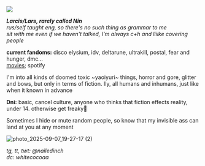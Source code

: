 ![](https://komarev.com/ghpvc/?username=nailedinch&color=e382c5)  

***Larcis/Lars, rarely called Nin***  
*rus/self taught eng, so there's no such thing as grammar to me*   
*sit with me even if we haven't talked, I'm always c+h and liiike covering people*      

**current fandoms:**
disco elysium, idv, deltarune, ultrakill, postal, fear and hunger, dmc...  
[movies](https://boxd.it/81CFL); spotify

I'm into all kinds of doomed toxic ~yaoiyuri~ things, horror and gore, glitter and bows, but only in terms of fiction. Ily, all humans and inhumans, just like when it known in advance

**Dni:**
basic, cancel culture, anyone who thinks that fiction effects reality, under 14. otherwise get freaky💝 

Sometimes I hide or mute random people, so know that my invisible ass can land at you at any moment

![photo_2025-09-07_19-27-17 (2)](https://github.com/user-attachments/assets/17ab5f8e-549c-4c58-93e7-b23f0b475d79)

 *tg, tt, twt: @nailedinch*                                
*dc: whitecocoaa*  
